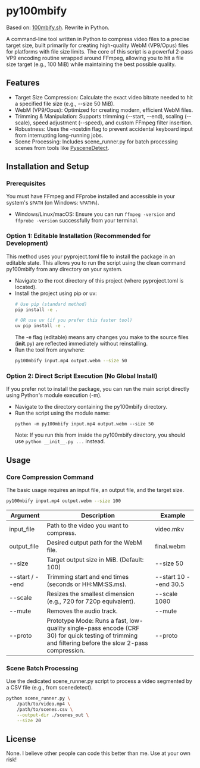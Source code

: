 # py100mbify

Based on: [100mbify.sh](https://gist.github.com/gphg/b1b0dc152bf60a606afd6dbf55c33319).
Rewrite in Python.

A command-line tool written in Python to compress video files to a precise target size, built primarily for creating high-quality WebM (VP9/Opus) files for platforms with file size limits.
The core of this script is a powerful 2-pass VP9 encoding routine wrapped around FFmpeg, allowing you to hit a file size target (e.g., 100 MiB) while maintaining the best possible quality.

## Features

 * Target Size Compression: Calculate the exact video bitrate needed to hit a specified file size (e.g., --size 50 MiB).
 * WebM (VP9/Opus): Optimized for creating modern, efficient WebM files.
 * Trimming & Manipulation: Supports trimming (--start, --end), scaling (--scale), speed adjustment (--speed), and custom FFmpeg filter insertion.
 * Robustness: Uses the -nostdin flag to prevent accidental keyboard input from interrupting long-running jobs.
 * Scene Processing: Includes scene_runner.py for batch processing scenes from tools like [PysceneDetect](https://github.com/Breakthrough/PySceneDetect).

## Installation and Setup

### Prerequisites
You must have FFmpeg and FFprobe installed and accessible in your system's `$PATH` (on Windows: `%PATH%`).
 * Windows/Linux/macOS: Ensure you can run `ffmpeg -version` and `ffprobe -version` successfully from your terminal.

### Option 1: Editable Installation (Recommended for Development)
This method uses your pyproject.toml file to install the package in an editable state. This allows you to run the script using the clean command py100mbify from any directory on your system.
 * Navigate to the root directory of this project (where pyproject.toml is located).
 * Install the project using pip or uv:
   ```bash
   # Use pip (standard method)
   pip install -e .

   # OR use uv (if you prefer this faster tool)
   uv pip install -e .
   ```
   The -e flag (editable) means any changes you make to the source files (__init__.py) are reflected immediately without reinstalling.
 * Run the tool from anywhere:
   ```bash
   py100mbify input.mp4 output.webm --size 50
   ```

### Option 2: Direct Script Execution (No Global Install)
If you prefer not to install the package, you can run the main script directly using Python's module execution (-m).
 * Navigate to the directory containing the py100mbify directory.
 * Run the script using the module name:
   ```
   python -m py100mbify input.mp4 output.webm --size 50
   ```
   Note: If you run this from inside the py100mbify directory, you should use `python __init__.py ...` instead.

## Usage

### Core Compression Command
The basic usage requires an input file, an output file, and the target size.
```bash
py100mbify input.mp4 output.webm --size 100
```

| Argument | Description | Example |
|---|---|---|
| input_file | Path to the video you want to compress. | video.mkv |
| output_file | Desired output path for the WebM file. | final.webm |
| --size | Target output size in MiB. (Default: 100) | --size 50 |
| --start / --end | Trimming start and end times (seconds or HH:MM:SS.ms). | --start 10 --end 30.5 |
| --scale | Resizes the smallest dimension (e.g., 720 for 720p equivalent). | --scale 1080 |
| --mute | Removes the audio track. | --mute |
| --proto | Prototype Mode: Runs a fast, low-quality single-pass encode (CRF 30) for quick testing of trimming and filtering before the slow 2-pass compression. | --proto |

### Scene Batch Processing
Use the dedicated scene_runner.py script to process a video segmented by a CSV file (e.g., from scenedetect).
```bash
python scene_runner.py \
    /path/to/video.mp4 \
    /path/to/scenes.csv \
    --output-dir ./scenes_out \
    --size 20
```

## License
None. I believe other people can code this better than me. Use at your own risk!
